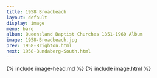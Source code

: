 ```yaml
---
title: 1958 Broadbeach
layout: default
display: image
menu: barq
album: Queensland Baptist Churches 1851-1960 Album
image: 1958-Broadbeach.jpg
prev: 1958-Brighton.html
next: 1958-Bundaberg-South.html
---
```

{% include image-head.md %}
{% include image.html %}